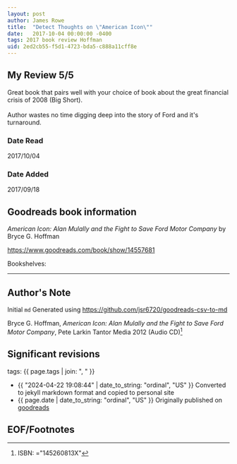 ```yaml
---
layout: post
author: James Rowe
title:  "Detect Thoughts on \"American Icon\""
date:   2017-10-04 00:00:00 -0400
tags: 2017 book review Hoffman 
uid: 2ed2cb55-f5d1-4723-bda5-c888a11cff8e
---
```




## My Review 5/5

Great book that pairs well with your choice of book about the great financial crisis of 2008 (Big Short).<br/><br/>Author wastes no time digging deep into the story of Ford and it's turnaround.

### Date Read
2017/10/04

### Date Added
2017/09/18

## Goodreads book information

*American Icon: Alan Mulally and the Fight to Save Ford Motor Company* by Bryce G. Hoffman

https://www.goodreads.com/book/show/14557681

Bookshelves: 

---

## Author's Note

Initial `md` Generated using https://github.com/jsr6720/goodreads-csv-to-md

Bryce G. Hoffman, *American Icon: Alan Mulally and the Fight to Save Ford Motor Company*, Pete Larkin Tantor Media 2012 (Audio CD)[^1]

## Significant revisions

tags: {{ page.tags | join: ", " }} <!-- todo move this somewhere -->

- {{ "2024-04-22 19:08:44" | date_to_string: "ordinal", "US" }} Converted to jekyll markdown format and copied to personal site
- {{ page.date | date_to_string: "ordinal", "US" }} Originally published on [goodreads](https://www.goodreads.com)

## EOF/Footnotes

[^1]: ISBN: ="145260813X"
